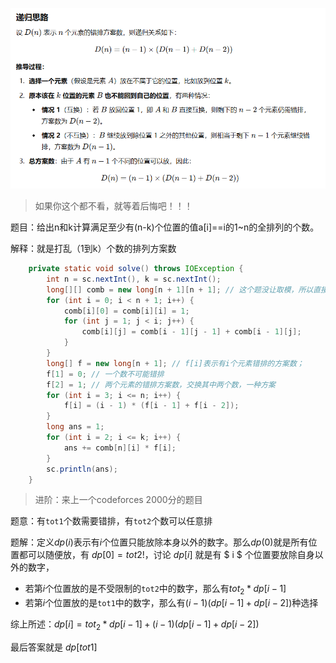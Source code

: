 ![1742980077667](assets/1742980077667.png)

> 如果你这个都不看，就等着后悔吧！！！

题目：给出n和k计算满足至少有(n-k)个位置的值a[i]==i的1~n的全排列的个数。 

解释：就是打乱（1到k）个数的排列方案数

```java
    private static void solve() throws IOException {
        int n = sc.nextInt(), k = sc.nextInt();
        long[][] comb = new long[n + 1][n + 1]; // 这个题没让取模，所以直接用递推求组合数，如果有Mod还是要用费马小定理求逆元！！！
        for (int i = 0; i < n + 1; i++) {
            comb[i][0] = comb[i][i] = 1;
            for (int j = 1; j < i; j++) {
                comb[i][j] = comb[i - 1][j - 1] + comb[i - 1][j];
            }
        }
        long[] f = new long[n + 1]; // f[i]表示有i个元素错排的方案数；
        f[1] = 0; // 一个数不可能错排
        f[2] = 1; // 两个元素的错排方案数，交换其中两个数，一种方案
        for (int i = 3; i <= n; i++) {
            f[i] = (i - 1) * (f[i - 1] + f[i - 2]);
        }
        long ans = 1;
        for (int i = 2; i <= k; i++) {
            ans += comb[n][i] * f[i];
        }
        sc.println(ans);
    }
```

> 进阶：来上一个codeforces 2000分的题目

题意：有`tot1`个数需要错排，有`tot2`个数可以任意排

题解：定义$dp(i)$表示有$i$个位置只能放除本身以外的数字。那么$dp(0)$就是所有位置都可以随便放，有 $dp[0] = tot2!$，讨论 $dp[i]$ 就是有 $ i $ 个位置要放除自身以外的数字，

- 若第$i$个位置放的是不受限制的`tot2`中的数字，那么有$tot_2 * dp[i - 1]$
- 若第$i$个位置放的是`tot1`中的数字，那么有$(i - 1)(dp[i - 1] + dp[i - 2])$种选择

综上所述：$dp[i] = tot_2 * dp[i - 1] + (i - 1)(dp[i - 1] + dp[i - 2])$

最后答案就是 $dp[tot1]$

